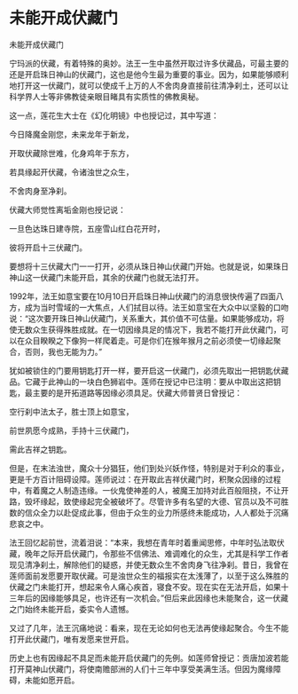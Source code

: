 # 未能开成伏藏门

未能开成伏藏门

宁玛派的伏藏，有着特殊的奥妙。法王一生中虽然开取过许多伏藏品，可最主要的还是开启珠日神山的伏藏门，这也是他今生最为重要的事业。因为，如果能够顺利地打开这一伏藏门，就可以使成千上万的人不舍肉身直接前往清净刹土，还可以让科学界人士等非佛教徒亲眼目睹具有实质性的佛教奥秘。

这一点，莲花生大士在《幻化明镜》中也授记过，其中写道：

今日降魔金刚您，未来龙年于新龙，

开取伏藏除世难，化身鸡年于东方，

若具缘起开伏藏，令诸浊世之众生，

不舍肉身至净刹。

伏藏大师觉性离垢金刚也授记说：

一旦色达珠日建寺院，五座雪山红白花开时，

彼将开启十三伏藏门。

要想将十三伏藏大门一一打开，必须从珠日神山伏藏门开始。也就是说，如果珠日神山这一伏藏门未能开启，其余的伏藏门也就无法打开。

1992年，法王如意宝要在10月10日开启珠日神山伏藏门的消息很快传遍了四面八方，成为当时雪域的一大焦点，人们拭目以待。法王如意宝在大众中以坚毅的口吻说：“这次要开珠日神山伏藏门，关系重大，其价值不可估量。如果能够成功，将使无数众生获得殊胜成就。在一切因缘具足的情况下，我若不能打开此伏藏门，可以在众目睽睽之下像狗一样爬着走。可是你们在猴年猴月之前必须使一切缘起聚合，否则，我也无能为力。”

犹如被锁住的门要用钥匙打开一样，要开启这一伏藏门，必须先取出一把钥匙伏藏品。它藏于此神山的一块白色狮岩中。莲师在授记中已注明：要从中取出这把钥匙，最主要的是开拓道路等因缘必须具足。伏藏大师普贤日曾授记：

空行刹中法太子，胜士顶上如意宝，

前世夙愿今成熟，手持十三伏藏门，

需此吉祥之钥匙。

但是，在末法浊世，魔众十分猖狂，他们到处兴妖作怪，特别是对于利众的事业，更是千方百计阻碍设障。莲师说过：在开取此吉祥伏藏门时，积聚众因缘的过程中，有着魔之人制造违缘。一伙鬼使神差的人，被魔王加持对此百般阻挠，不让开路，毁坏缘起，致使缘起完全被破坏了。尽管许多有名望的大德、官员以及不可胜数的信众全力以赴促成此事，但由于众生的业力所感终未能成功，人人都处于沉痛悲哀之中。

法王回忆起前世，流着泪说：“本来，我想在青年时着重闻思修，中年时弘法取伏藏，晚年之际开启伏藏门，令那些不信佛法、难调难化的众生，尤其是科学工作者现见清净刹土，解除他们的疑惑，并使无数众生不舍肉身飞往净刹。昔日，我曾在莲师面前发愿要开取伏藏。可是浊世众生的福报实在太浅薄了，以至于这么殊胜的伏藏之门未能打开，想起来令人痛心疾首，寝食不安。现在实在无法开启，如果十三年后的因缘能够具足，也许还有一次机会。”但后来此因缘也未能聚合，这一伏藏之门始终未能开启，委实令人遗憾。

又过了几年，法王沉痛地说：看来，现在无论如何也无法再使缘起聚合。今生不能打开此伏藏门，唯有发愿来世开启。

历史上也有因缘起不具足而未能开启伏藏门的先例。如莲师曾授记：贡唐加波若能打开莫神山伏藏门，将使南赡部洲的人们十三年中享受美满生活。但因为魔缘障碍，未能如愿开启。

